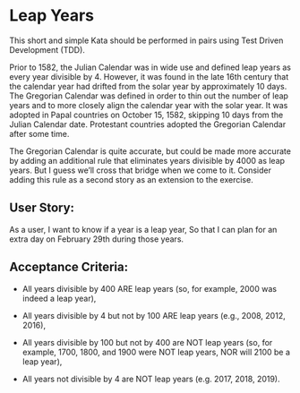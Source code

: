 # Leap Years
This short and simple Kata should be performed in pairs using Test Driven Development (TDD).

Prior to 1582, the Julian Calendar was in wide use and defined leap years as every year divisible by 4. However, it was found in the late 16th century that the calendar year had drifted from the solar year by approximately 10 days. The Gregorian Calendar was defined in order to thin out the number of leap years and to more closely align the calendar year with the solar year. It was adopted in Papal countries on October 15, 1582, skipping 10 days from the Julian Calendar date. Protestant countries adopted the Gregorian Calendar after some time.

The Gregorian Calendar is quite accurate, but could be made more accurate by adding an additional rule that eliminates years divisible by 4000 as leap years. But I guess we’ll cross that bridge when we come to it. Consider adding this rule as a second story as an extension to the exercise.

## User Story:

As a user, I want to know if a year is a leap year, So that I can plan for an extra day on February 29th during those years.

## Acceptance Criteria:

* All years divisible by 400 ARE leap years (so, for example, 2000 was indeed a leap year),

* All years divisible by 4 but not by 100 ARE leap years (e.g., 2008, 2012, 2016),

* All years divisible by 100 but not by 400 are NOT leap years (so, for example, 1700, 1800, and 1900 were NOT leap years, NOR will 2100 be a leap year),

* All years not divisible by 4 are NOT leap years (e.g. 2017, 2018, 2019).